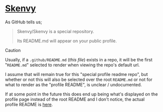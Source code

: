 # [Skenvy](https://github.com/Skenvy/Skenvy)
As GitHub tells us;
> Skenvy/Skenvy is a special repository.
>
> Its README.md will appear on your public profile.

> [!CAUTION]
> Usually, if a `.github/README.md` (_this file_) exists in a repo, it will be the first "`README.md`" selected to render when viewing the repo's default url.
>
> I assume that will remain true for this "special profile readme repo", but whether or not this will also be selected over the root `README.md` or not for what to render as the "profile README", is unclear / undocumented.
>
> If at some point in the future this does end up being what's displayed on the profile page instead of the root README and I don't notice, the actual profile README is [here](https://github.com/Skenvy/Skenvy/blob/main/README.md).
